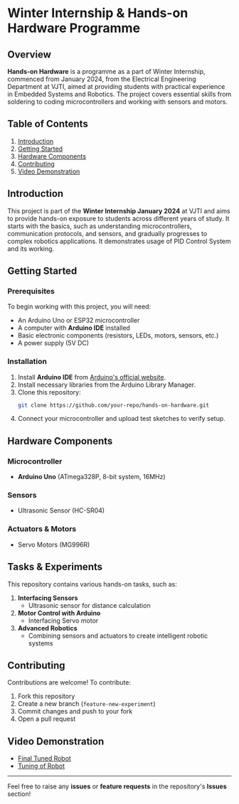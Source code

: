 # Winter Internship & Hands-on Hardware Programme

## Overview

**Hands-on Hardware** is a programme as a part of Winter Internship, commenced from January 2024, from the Electrical Engineering Department at VJTI, aimed at providing students with practical experience in Embedded Systems and Robotics. The project covers essential skills from soldering to coding microcontrollers and working with sensors and motors.

## Table of Contents

1. [Introduction](#introduction)
2. [Getting Started](#getting-started)
3. [Hardware Components](#hardware-components)
4. [Contributing](#contributing)
5. [Video Demonstration](#video-demonstration)

## Introduction

This project is part of the **Winter Internship January 2024** at VJTI and aims to provide hands-on exposure to students across different years of study. It starts with the basics, such as understanding microcontrollers, communication protocols, and sensors, and gradually progresses to complex robotics applications. It demonstrates usage of PID Control System and its working.

## Getting Started

### Prerequisites

To begin working with this project, you will need:
- An Arduino Uno or ESP32 microcontroller
- A computer with **Arduino IDE** installed
- Basic electronic components (resistors, LEDs, motors, sensors, etc.)
- A power supply (5V DC)

### Installation

1. Install **Arduino IDE** from [Arduino's official website](https://www.arduino.cc/en/software).
2. Install necessary libraries from the Arduino Library Manager.
3. Clone this repository:
   ```bash
   git clone https://github.com/your-repo/hands-on-hardware.git
   ```
4. Connect your microcontroller and upload test sketches to verify setup.

## Hardware Components

### Microcontroller
- **Arduino Uno** (ATmega328P, 8-bit system, 16MHz)

### Sensors
- Ultrasonic Sensor (HC-SR04)

### Actuators & Motors
- Servo Motors (MG996R)

## Tasks & Experiments

This repository contains various hands-on tasks, such as:

1. **Interfacing Sensors**
   - Ultrasonic sensor for distance calculation
2. **Motor Control with Arduino**
   - Interfacing Servo motor
3. **Advanced Robotics**
   - Combining sensors and actuators to create intelligent robotic systems

## Contributing

Contributions are welcome! To contribute:
1. Fork this repository
2. Create a new branch (`feature-new-experiment`)
3. Commit changes and push to your fork
4. Open a pull request

## Video Demonstration 
- [Final Tuned Robot](https://drive.google.com/file/d/1fM2FEygWu5VKtcAUPq9qrozEjsIOoP2M/view?usp=sharing)
- [Tuning of Robot](https://drive.google.com/file/d/1fPdqL5VgK2E_bpYqslDFCfQQFaqbqNIS/view?usp=sharing)

---

Feel free to raise any **issues** or **feature requests** in the repository's **Issues** section!

